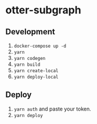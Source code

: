 # otter-subgraph

## Development

1. `docker-compose up -d`
2. `yarn`
3. `yarn codegen`
4. `yarn build`
5. `yarn create-local`
6. `yarn deploy-local`

## Deploy

1. `yarn auth` and paste your token.
2. `yarn deploy`
